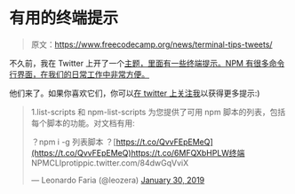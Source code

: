 # 有用的终端提示

> 原文：<https://www.freecodecamp.org/news/terminal-tips-tweets/>

不久前，我在 Twitter 上开了一个[主题，里面有一些终端提示。NPM 有很多命令行界面，在我们的日常工作中非常方便。](https://twitter.com/leozera/status/1090639374109138946)

他们来了。如果你喜欢它们，你可以[在 twitter 上关注我](https://twitter.com/leozera)以获得更多提示:)

> 1.list-scripts 和 npm-list-scripts 为您提供了可用 npm 脚本的列表，包括每个脚本的功能。对文档有用:
> 
> ？npm i -g 列表脚本
> ？[https://t.co/QvvFEpEMeQ](https://t.co/QvvFEpEMeQ)https://t.co/6MFQXbHPLW终端 NPMCLIprotippic.twitter.com/84dwGqVviX
> 
> — Leonardo Faria (@leozera) [January 30, 2019](https://twitter.com/leozera/status/1090639457118609408?ref_src=twsrc%5Etfw)
